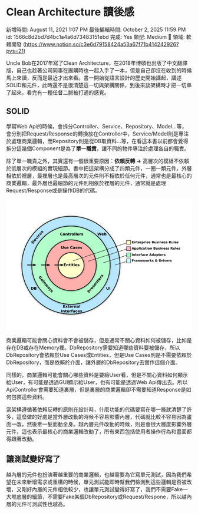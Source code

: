 # Clean Architecture 讀後感

新增時間: August 11, 2021 1:07 PM
最後編輯時間: October 2, 2025 11:59 PM
id: 1566c8d2bd7d4bc1a4a6d73483151ebd
完成: Yes
類型: Medium
🧩 領域: 軟體開發 (https://www.notion.so/c3e6d79158424a53a67f71b414242926?pvs=21)

Uncle Bob在2017年寫了Clean Architecture，在2018年博碩也出版了中文翻譯版，自己也趁著公司同事在團購時也一起入手了一本，但是自己卻沒在收到的時候馬上來讀，反而是最近才出來看。書一開始從語言設計的歷史開始講起，講述SOLID和元件，此時還不是很清楚這一切與架構關係，到後來談架構時才把一切串了起來，看完有一種任督二脈被打通的感覺。

## SOLID

學寫Web Api的時候，會拆分Controller、Service、Repository、Model...等，會分別把Request/Response的轉換放在Controller中，Service/Model則是專注於處理商業邏輯，而Repository則是從DB取資料...等，在看這本書以前都會覺得拆分這幾個Component是為了**單一職責**，讓不同的物件專注於處理各自的職責。

除了單一職責之外，其實還有一個很重要原因：**依賴反轉 →** 高層次的模組不依賴於低層次的模組的實現細節。書中把這架構分成了四類元件，一圈一類元件，外層相依於裡層，最裡層也是最高層次的元件則不相依於任何元件，通常也是最核心的商業邏輯，最外層也最細節的元件則相依於裡層的元件，通常就是處理Request/Response或是操作DB的代碼。

![](Clean%20Architecture%20%E8%AE%80%E5%BE%8C%E6%84%9F/1_O4pMWCi5kZi20SNOR6V33Q.png)

商業邏輯可能會關心資料會不會被儲存，但是通常不關心資料如何被儲存，比如是存在DB或存在Memory裡。DbRepository需要知道哪些資料要被儲存，所以DbRepository會依賴於Use Cases或Entities，但是Use Cases則是不需要依賴於DbRepository，而是依賴於介面，讓外層的DbRepository去實作這個介面。

同樣的，商業邏輯可能會關心哪些資料是要給User看，但是不關心資料如何顯示給User，有可能是透過GUI顯示給User，也有可能是透過Web Api傳出去。所以ApiController會需要知道裏層，但是裏層的商業邏輯卻不需要知道Response是如何包裝這些資料。

當架構遵循著依賴反轉的原則在設計時，什麼功能的代碼要寫在哪一層就清楚了許多，這麼做的好處是當外層改動的時候不容易影響內層，代碼就比較不容易因為畫面一改，然後牽一髮而動全身。越內層元件改動的時候，則是會很大層度影響外層元件，這也表示最核心的商業邏輯改動了，所有東西包括使用者操作行為和畫面都得跟著改動。

## 讓測試變好寫了

越內層的元件也扮演著越重要的商業邏輯，也越需要為它寫單元測試，因為我們希望在未來新增需求或重構的時候，單元測試能即時幫我們檢測到這些邏輯是否被改壞，又剛好內層的元件相依較少，也讓單元測試變得好寫了，我們不需要Fake一大堆底層的細節，不需要Fake某個DbRepository或Request/Respone，所以越內層的元件可測試性也越高。